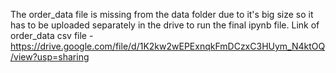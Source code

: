 The order_data file is missing from the data folder due to it's big size so it has to be uploaded separately in the drive to run the final ipynb file.
Link of order_data csv file - https://drive.google.com/file/d/1K2kw2wEPExnqkFmDCzxC3HUym_N4ktOQ/view?usp=sharing


